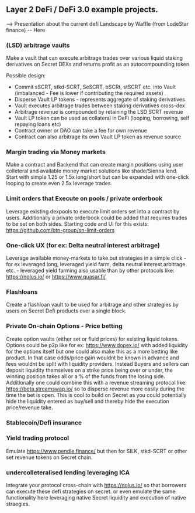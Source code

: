 ## Layer 2 DeFi / DeFi 3.0 example projects.

--> Presentation about the current defi Landscape by Waffle (from LodeStar finance) -- Here

### (LSD) arbitrage vaults

Make a vault that can execute arbitrage trades over various liquid staking derivatives on Secret DEXs and returns profit as an autocompounding token

Possible design:
- Commit sSCRT, stkd-SCRT, SeSCRT, bSCRt, stSCRT etc. into Vault (imbalanced - Fee is lower if contributing the required assets)
- Disperse Vault LP tokens - represents aggregate of staking derivatives
- Vault executes arbitrage trades between staking derivatives cross-dex
- Arbitrage revenue is compounded by retaining the LSD SCRT revenue
- Vault LP token can be used as collateral in DeFi (looping, borrowing, self repaying loans etc)
- Contract owner or DAO can take a fee for own revenue
- Contract can also arbitrage its own Vault LP token as revenue source

### Margin trading via Money markets

Make a contract and Backend that can create margin positions using user colleteral and available money market solutions like shade/Sienna lend. Start with simple 1.25 or 1.5x long/short but can be expanded with one-click looping to create even 2.5x leverage trades.

### Limit orders that Execute on pools / private orderbook

Leverage existing dexpools to execute limit orders set into a contract by users. Additionally a private orderbook could be added that requires trades to be set on both sides.
Starting code and UI for this exists: https://github.com/btn-group/sn-limit-orders

### One-click UX (for ex: Delta neutral interest arbitrage)

Leverage available money-markets to take out strategies in a simple click - for ex leveraged long, leveraged yield farm, delta neutral interest arbitrage etc. - leveraged yield farming also usable than by other protocols like: https://nolus.io/ or https://www.quasar.fi/

### Flashloans

Create a flashloan vault to be used for arbitrage and other strategies by users on Secret Defi products over a single block.

### Private On-chain Options - Price betting

Create option vaults (either set or fluid prices) for existing liquid tokens. Options could be p2p like for ex: https://www.dopex.io/ with added liquidity for the options itself but one could also make this as a more betting like product.
In that case odds/price gain wouldnt be known in advance and fees wouldnt be split with liquidity providers. Instead Buyers and sellers can deposit liquidity themselves on a strike price being over or under, the winning position takes all or a % of the funds from the losing side.
Additionally one could combine this with a revenue streaming protocol like: https://beta.streamswap.io/ so to disperse revenue more easily during the time the bet is open.
This is cool to build on Secret as you could potentially hide the liquidity entered as buy/sell and thereby hide the execution price/revenue take.

### Stablecoin/Defi insurance


### Yield trading protocol

Emulate https://www.pendle.finance/ but then for SILK, stkd-SCRT or other set revenue tokens on Secret chain.

### undercolleteralised lending leveraging ICA

Integrate your protocol cross-chain with https://nolus.io/ so that borrowers can execute these defi strategies on secret. or even emulate the same functionality here leveraging native Secret liquidity and execution of native straegies.
